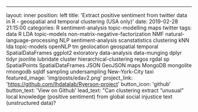 ---
layout: inner
position: left
title: 'Extract positive sentiment from twitter data in R - geospatial and temporal clustering (USA only)'
date: 2019-02-28 21:15:00
categories: R sentiment-analysis topic-modelling maps twitter
tags: data R LDA topic-models non-matrix-negative-factorization NMF natural-language-processing  NLP
sentiment-analysis scanstatistics clustering kNN lda topic-models openNLP tm geolocation geospatial 
temporal SpatialDataFrames  ggplot2 exloratory data-analysis data-munging dplyr tidyr jsonlite lubridate cluster hierarchical-clustering regos rgdal sp SpatialPoints SpatialDataFrames JSON GeoJSON maps MongoDB mongolite rmongodb sqldf sampling undersampling New-York-City taxi
featured_image: 'img/posts/edav2.png'
project_link: 'https://github.com/lhdatalab/Ryerson-project'
button_icon: 'github'
button_text: 'View on Github'
lead_text: "Can clustering extract “unusual” local knowledge (positive sentiment) from global social injustice text (unstructured data)?

